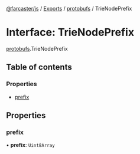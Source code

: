 [@farcaster/js](../README.md) / [Exports](../modules.md) / [protobufs](../modules/protobufs.md) / TrieNodePrefix

# Interface: TrieNodePrefix

[protobufs](../modules/protobufs.md).TrieNodePrefix

## Table of contents

### Properties

- [prefix](protobufs.TrieNodePrefix.md#prefix)

## Properties

### prefix

• **prefix**: `Uint8Array`
